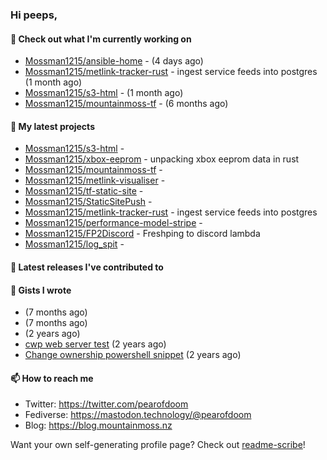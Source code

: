 ### Hi peeps,

#### 👷 Check out what I'm currently working on

- [Mossman1215/ansible-home](https://github.com/Mossman1215/ansible-home) -  (4 days ago)
- [Mossman1215/metlink-tracker-rust](https://github.com/Mossman1215/metlink-tracker-rust) - ingest service feeds into postgres (1 month ago)
- [Mossman1215/s3-html](https://github.com/Mossman1215/s3-html) -  (1 month ago)
- [Mossman1215/mountainmoss-tf](https://github.com/Mossman1215/mountainmoss-tf) -  (6 months ago)

#### 🌱 My latest projects

- [Mossman1215/s3-html](https://github.com/Mossman1215/s3-html) - 
- [Mossman1215/xbox-eeprom](https://github.com/Mossman1215/xbox-eeprom) - unpacking xbox eeprom data in rust
- [Mossman1215/mountainmoss-tf](https://github.com/Mossman1215/mountainmoss-tf) - 
- [Mossman1215/metlink-visualiser](https://github.com/Mossman1215/metlink-visualiser) - 
- [Mossman1215/tf-static-site](https://github.com/Mossman1215/tf-static-site) - 
- [Mossman1215/StaticSitePush](https://github.com/Mossman1215/StaticSitePush) - 
- [Mossman1215/metlink-tracker-rust](https://github.com/Mossman1215/metlink-tracker-rust) - ingest service feeds into postgres
- [Mossman1215/performance-model-stripe](https://github.com/Mossman1215/performance-model-stripe) - 
- [Mossman1215/FP2Discord](https://github.com/Mossman1215/FP2Discord) - Freshping to discord lambda
- [Mossman1215/log_spit](https://github.com/Mossman1215/log_spit) - 

#### 🔭 Latest releases I've contributed to


#### 📓 Gists I wrote

- [](https://gist.github.com/2dbd4ad18de86fc6f6263ee3691eccd0) (7 months ago)
- [](https://gist.github.com/79fc0b8163e4bc2eef0a0942326f3133) (7 months ago)
- [](https://gist.github.com/dc3c25dd419a4bbe16502daf60de4931) (2 years ago)
- [cwp web server test](https://gist.github.com/7e3889b2abed3be38c80f83ba7d231eb) (2 years ago)
- [Change ownership powershell snippet](https://gist.github.com/61b61f25eb5da5cba82ab4829302e376) (2 years ago)

#### 📫 How to reach me

- Twitter: https://twitter.com/pearofdoom
- Fediverse: https://mastodon.technology/@pearofdoom
- Blog: https://blog.mountainmoss.nz

Want your own self-generating profile page? Check out [readme-scribe](https://github.com/muesli/readme-scribe)!
